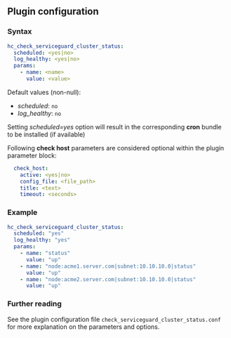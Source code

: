 ## Plugin configuration

### Syntax

```yaml
hc_check_serviceguard_cluster_status:
  scheduled: <yes|no>
  log_healthy: <yes|no>
  params:
    - name: <name>
      value: <value>
```

Default values (non-null):
* *scheduled*: `no`
* *log_healthy*: `no`

Setting *scheduled=yes* option will result in the corresponding **cron** bundle to be installed (if available)

Following **check host** parameters are considered optional within the plugin parameter block:

```yaml
  check_host:
    active: <yes|no>
    config_file: <file_path>
    title: <text>
    timeout: <seconds>
```

### Example

```yaml
hc_check_serviceguard_cluster_status:
  scheduled: "yes"    
  log_healthy: "yes"
  params:
    - name: "status"
      value: "up"
    - name: "node:acme1.server.com|subnet:10.10.10.0|status"
      value: "up"
    - name: "node:acme2.server.com|subnet:10.10.10.0|status"
      value: "up"
```

### Further reading

See the plugin configuration file `check_serviceguard_cluster_status.conf` for more explanation on the parameters and options.
